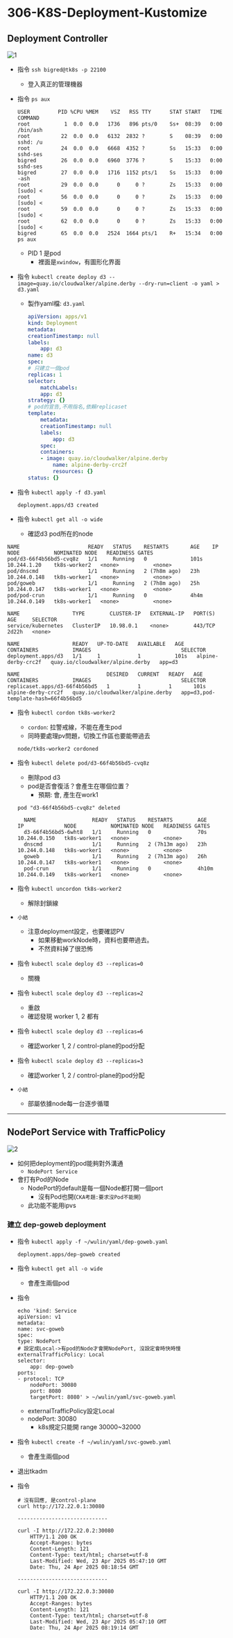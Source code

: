 # 306-K8S-Deployment-Kustomize

## Deployment Controller

![1](./images/1.png)


- 指令 `ssh bigred@tk8s -p 22100`
  - 登入真正的管理機器
- 指令 `ps aux`
    ```
    USER         PID %CPU %MEM    VSZ   RSS TTY      STAT START   TIME COMMAND
    root           1  0.0  0.0   1736   896 pts/0    Ss+  08:39   0:00 /bin/ash
    root          22  0.0  0.0   6132  2832 ?        S    08:39   0:00 sshd: /u
    root          24  0.0  0.0   6668  4352 ?        Ss   15:33   0:00 sshd-ses
    bigred        26  0.0  0.0   6960  3776 ?        S    15:33   0:00 sshd-ses
    bigred        27  0.0  0.0   1716  1152 pts/1    Ss   15:33   0:00 -ash
    root          29  0.0  0.0      0     0 ?        Zs   15:33   0:00 [sudo] <
    root          56  0.0  0.0      0     0 ?        Zs   15:33   0:00 [sudo] <
    root          59  0.0  0.0      0     0 ?        Zs   15:33   0:00 [sudo] <
    root          62  0.0  0.0      0     0 ?        Zs   15:33   0:00 [sudo] <
    bigred        65  0.0  0.0   2524  1664 pts/1    R+   15:34   0:00 ps aux
    ```
    - PID 1 是pod
      - 裡面是`xwindow`，有圖形化界面

- 指令 `kubectl create deploy d3 --image=quay.io/cloudwalker/alpine.derby --dry-run=client -o yaml > d3.yaml`
  - 製作yaml檔: `d3.yaml`
    ```yaml
    apiVersion: apps/v1
    kind: Deployment
    metadata:
    creationTimestamp: null
    labels:
        app: d3
    name: d3
    spec:
    # 只建立一個pod
    replicas: 1
    selector:
        matchLabels:
        app: d3
    strategy: {}
    # pod的宣告,不用指名,依賴replicaset
    template:
        metadata:
        creationTimestamp: null
        labels:
            app: d3
        spec:
        containers:
        - image: quay.io/cloudwalker/alpine.derby
            name: alpine-derby-crc2f
            resources: {}
    status: {}
    ```
- 指令 `kubectl apply -f d3.yaml`
    ```
    deployment.apps/d3 created
    ```
- 指令 `kubectl get all -o wide`
  - 確認d3 pod所在的node
```
NAME                      READY   STATUS    RESTARTS       AGE    IP             NODE           NOMINATED NODE   READINESS GATES
pod/d3-66f4b56bd5-cvq8z   1/1     Running   0              101s   10.244.1.20    tk8s-worker2   <none>           <none>
pod/dnscmd                1/1     Running   2 (7h8m ago)   23h    10.244.0.148   tk8s-worker1   <none>           <none>
pod/goweb                 1/1     Running   2 (7h8m ago)   25h    10.244.0.147   tk8s-worker1   <none>           <none>
pod/pod-crun              1/1     Running   0              4h4m   10.244.0.149   tk8s-worker1   <none>           <none>

NAME                 TYPE        CLUSTER-IP   EXTERNAL-IP   PORT(S)   AGE     SELECTOR
service/kubernetes   ClusterIP   10.98.0.1    <none>        443/TCP   2d22h   <none>

NAME                 READY   UP-TO-DATE   AVAILABLE   AGE    CONTAINERS           IMAGES                             SELECTOR
deployment.apps/d3   1/1     1            1           101s   alpine-derby-crc2f   quay.io/cloudwalker/alpine.derby   app=d3

NAME                            DESIRED   CURRENT   READY   AGE    CONTAINERS           IMAGES                             SELECTOR
replicaset.apps/d3-66f4b56bd5   1         1         1       101s   alpine-derby-crc2f   quay.io/cloudwalker/alpine.derby   app=d3,pod-template-hash=66f4b56bd5
```

- 指令 `kubectl cordon tk8s-worker2`
  - `cordon`: 拉警戒線，不能在產生pod
  - 同時要處理pv問題，切換工作區也要能帶過去
  ```
  node/tk8s-worker2 cordoned
  ```

- 指令 `kubectl delete pod/d3-66f4b56bd5-cvq8z`
  - 刪除pod d3
  - pod是否會復活？會產生在哪個位置？
    - 預期: 會, 產生在work1
  ```
  pod "d3-66f4b56bd5-cvq8z" deleted
  ```
  ```
    NAME                  READY   STATUS    RESTARTS        AGE     IP             NODE           NOMINATED NODE   READINESS GATES
    d3-66f4b56bd5-6wht8   1/1     Running   0               70s     10.244.0.150   tk8s-worker1   <none>           <none>
    dnscmd                1/1     Running   2 (7h13m ago)   23h     10.244.0.148   tk8s-worker1   <none>           <none>
    goweb                 1/1     Running   2 (7h13m ago)   26h     10.244.0.147   tk8s-worker1   <none>           <none>
    pod-crun              1/1     Running   0               4h10m   10.244.0.149   tk8s-worker1   <none>           <none>
  ```

- 指令 `kubectl uncordon tk8s-worker2`
  - 解除封鎖線

- `小結`
  - 注意deployment設定，也要確認PV
    - 如果移動workNode時，資料也要帶過去。
    - 不然資料掉了很恐怖

- 指令 `kubectl scale deploy d3 --replicas=0`
  - 關機
- 指令 `kubectl scale deploy d3 --replicas=2`
  - 重啟
  - 確認發現 worker 1, 2 都有
- 指令 `kubectl scale deploy d3 --replicas=6`
  - 確認worker 1, 2 / control-plane的pod分配
- 指令 `kubectl scale deploy d3 --replicas=3`
  - 確認worker 1, 2 / control-plane的pod分配

- `小結`
  - 部屬依據node每一台逐步循環

-----

## NodePort Service with TrafficPolicy

![2](./images/2.png)

- 如何把deployment的pod能夠對外溝通
  - `NodePort Service`
- 會打有Pod的Node
  - NodePort的default是每一個Node都打開一個port
    - 沒有Pod也開(`CKA考題:要求沒Pod不能開`)
  - 此功能不能用ipvs

### 建立  dep-goweb deployment

- 指令 `kubectl apply -f ~/wulin/yaml/dep-goweb.yaml`
    ```
    deployment.apps/dep-goweb created
    ```

- 指令 `kubectl get all -o wide`
  - 會產生兩個pod

- 指令
    ```shell
    echo 'kind: Service
    apiVersion: v1
    metadata:
    name: svc-goweb
    spec:
    type: NodePort
    # 設定成Local->有pod的Node才會開NodePort, 沒設定會時快時慢
    externalTrafficPolicy: Local
    selector:
        app: dep-goweb
    ports:
    - protocol: TCP
        nodePort: 30080
        port: 8080
        targetPort: 8080' > ~/wulin/yaml/svc-goweb.yaml 
    ```
    - externalTrafficPolicy設定Local
    - nodePort: 30080
      - k8s規定只能開 range 30000~32000
- 指令 `kubectl create -f ~/wulin/yaml/svc-goweb.yaml`
  - 會產生兩個pod

- 退出tkadm
- 指令
    ```
    # 沒有回應, 是control-plane
    curl http://172.22.0.1:30080

    -----------------------------

    curl -I http://172.22.0.2:30080
        HTTP/1.1 200 OK
        Accept-Ranges: bytes
        Content-Length: 121
        Content-Type: text/html; charset=utf-8
        Last-Modified: Wed, 23 Apr 2025 05:47:10 GMT
        Date: Thu, 24 Apr 2025 08:18:54 GMT

    -----------------------------

    curl -I http://172.22.0.3:30080
        HTTP/1.1 200 OK
        Accept-Ranges: bytes
        Content-Length: 121
        Content-Type: text/html; charset=utf-8
        Last-Modified: Wed, 23 Apr 2025 05:47:10 GMT
        Date: Thu, 24 Apr 2025 08:19:14 GMT

    ```